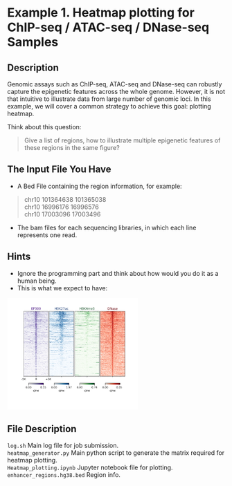 # Example 1. Heatmap plotting for ChIP-seq / ATAC-seq / DNase-seq Samples

## Description

Genomic assays such as ChIP-seq, ATAC-seq and DNase-seq can robustly capture the epigenetic features across the whole genome. However, it is not that intuitive to illustrate data from large number of genomic loci. In this example, we will cover a common strategy to achieve this goal: plotting heatmap.

Think about this question:

> Give a list of regions, how to illustrate multiple epigenetic features of these regions in the same figure?

## The Input File You Have

- A Bed File containing the region information, for example:

> chr10 101364638 101365038  
> chr10 16996176 16996576  
> chr10 17003096 17003496  

- The bam files for each sequencing libraries, in which each line represents one read.

## Hints

- Ignore the programming part and think about how would you do it as a human being.
- This is what we expect to have:

<img src="Heatmap_allmarkers_200X50.png" alt="test image size" height="60%" width="60%">

## File Description

`log.sh` Main log file for job submission.  
`heatmap_generator.py` Main python script to generate the matrix required for heatmap plotting.  
`Heatmap_plotting.ipynb` Jupyter notebook file for plotting.  
`enhancer_regions.hg38.bed` Region info.
